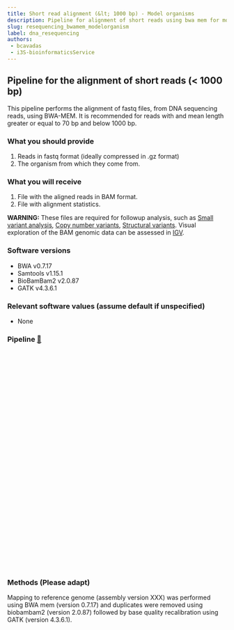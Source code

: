 ```yaml
---
title: Short read alignment (&lt; 1000 bp) - Model organisms
description: Pipeline for alignment of short reads using bwa mem for model organisms
slug: resequencing_bwamem_modelorganism
label: dna_resequencing
authors:
 - bcavadas
 - i3S-bioinformaticsService
---
```


## Pipeline for the alignment of short reads (&lt; 1000 bp)

This pipeline performs the alignment of fastq files, from DNA sequencing reads, using BWA-MEM. It is recommended for reads with and mean length greater or equal to 70 bp and below 1000 bp.

### What you should provide
1. Reads in fastq format (ideally compressed in .gz format)
2. The organism from which they come from.

### What you will receive
1. File with the aligned reads in BAM format.
2. File with alignment statistics.

**WARNING:** These files are required for followup analysis, such as [Small variant analysis](../variant_detection/small_variants/), [Copy number variants](../variant_detection/copy_number/), [Structural variants](..//variant_detection/structural_variants/). Visual exploration of the BAM genomic data can be assessed in [IGV](https://software.broadinstitute.org/software/igv/).


### Software versions
* BWA v0.7.17
* Samtools v1.15.1
* BioBamBam2 v2.0.87
* GATK v4.3.6.1

### Relevant software values (assume default if unspecified)
* None

### Pipeline [&#128279;](https://raw.githubusercontent.com/i3S-BioinformaticsService/i3s-cwl-ngs-workflows/main/DNA-Seq/dna_resequencing_bwa_mem.model_organism.json)

<div id="vue" style="height: 500px; ">
  <cwl cwl-url="https://raw.githubusercontent.com/i3S-BioinformaticsService/i3s-cwl-ngs-workflows/main/DNA-Seq/dna_resequencing_bwa_mem.model_organism.json">
  </cwl>
</div>
<script src="/assets/js/vue.min.js"></script>
<script src="/assets/js/cwl_svg.js"></script>
<script src="/assets/js/tua-bsl.umd.min.js"></script>
<script>
  new Vue({
           el: '#vue',
           components: {
             cwl: vueCwl.default
          }
 });
  var $ = document.querySelector.bind(document)
      $('#vue').onmouseover = function () {bodyScrollLock.lock('#vue')}
      $('#vue').onmouseout = function() { bodyScrollLock.unlock('#vue')}
</script>

### Methods (Please adapt)
Mapping to reference genome (assembly version XXX) was performed using BWA mem (version 0.7.17) and duplicates were removed using biobambam2 (version 2.0.87) followed by base quality recalibration using GATK (version 4.3.6.1).

